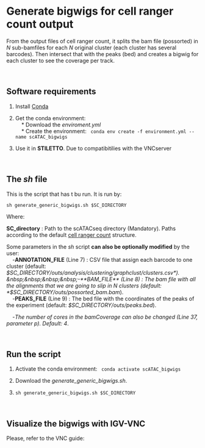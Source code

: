# Generate bigwigs for cell ranger count output   

From the output files of cell ranger count, it splits the bam file (possorted) in *N* sub-bamfiles for each *N* original cluster (each cluster has several barcodes). Then intersect that with the peaks (bed) and creates a bigwig for each cluster to see the coverage per track.  

 &nbsp;
 
## Software requirements  

1) Install [Conda](https://docs.conda.io/projects/conda/en/latest/user-guide/install/linux.html)  

2) Get the conda environment:   
 &nbsp;&nbsp;&nbsp;&nbsp;* Download the *enviroment.yml*  
 &nbsp;&nbsp;&nbsp;&nbsp;* Create the environment: ``` conda env create -f environment.yml --name scATAC_bigwigs```   
 
3) Use it in **STILETTO**. Due to compatibitilies with the VNCserver
 
  &nbsp;
  
 ## The *sh* file  
 
 
 This is the script that has t bu run. It is run by:  
 ```
 sh generate_generic_bigwigs.sh $SC_DIRECTORY
 ```
   
 Where:  
 
 **SC_directory** : Path to the scATACseq directory (Mandatory). Paths according to the default [cell ranger count](https://support.10xgenomics.com/single-cell-gene-expression/software/pipelines/latest/output/overview) structure.
 
 Some parameters in the *sh* script **can also be optionally modified** by the user:  
 &nbsp;&nbsp;&nbsp;&nbsp;-**ANNOTATION_FILE** (Line 7) : CSV file that assign each barcode to one cluster (default: *$SC_DIRECTORY/outs/analysis/clustering/graphclust/clusters.csv*).  
 &nbsp;&nbsp;&nbsp;&nbsp;-**BAM_FILE** (Line 8) :  The bam file with all the alignments that we are going to slip in N clusters (default: *$SC_DIRECTORY/outs/possorted_bam.bam*).  
 &nbsp;&nbsp;&nbsp;&nbsp;-**PEAKS_FILE** (Line 9) : The bed file with the coordinates of the peaks of the experiment (default: *$SC_DIRECTORY/outs/peaks.bed*).    
     
  &nbsp;&nbsp;&nbsp;&nbsp;-*The number of cores in the bamCoverage can also be changed (Line 37, parameter p). Default: 4*.  
 
 &nbsp;
 
 ## Run the script
 
 
 1) Activate the conda environment: ``` conda activate scATAC_bigwigs```  
 
 2) Download the *generate_generic_bigwigs.sh*.  
 
 3) ``` sh generate_generic_bigwigs.sh $SC_DIRECTORY ```  

  &nbsp;
  
## Visualize the bigwigs with IGV-VNC

Please, refer to the VNC guide:
 
